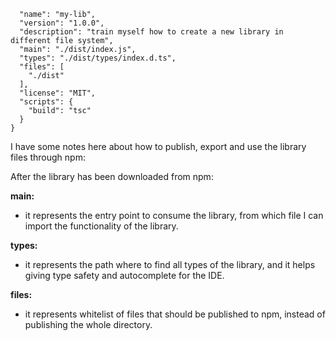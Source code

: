 ```{
  "name": "my-lib",
  "version": "1.0.0",
  "description": "train myself how to create a new library in different file system",
  "main": "./dist/index.js",
  "types": "./dist/types/index.d.ts",
  "files": [
    "./dist"
  ],
  "license": "MIT",
  "scripts": {
    "build": "tsc"
  }
}
```

I have some notes here about how to publish, export and use the library files through npm:

After the library has been downloaded from npm:

**main:**
* it represents the entry point to consume the library, from which file I can import the functionality of the library.

**types:**
* it represents the path where to find all types of the library, and it helps giving type safety and autocomplete for the IDE.


**files:**
* it represents whitelist of files that should be published to npm, instead of publishing the whole directory.

